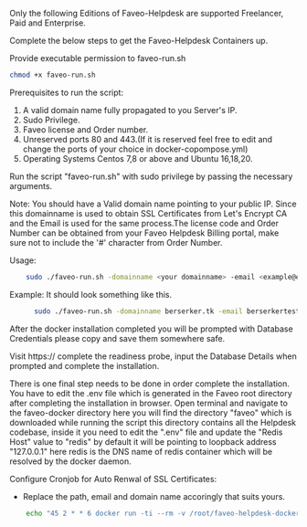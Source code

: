 Only the following Editions of Faveo-Helpdesk are supported Freelancer, Paid and Enterprise.

Complete the below steps to get the Faveo-Helpdesk Containers up.

Provide executable permission to faveo-run.sh

```sh
chmod +x faveo-run.sh
```

Prerequisites to run the script:

1. A valid domain name fully propagated to you Server's IP.
2. Sudo Privilege.
3. Faveo license and Order number.
4. Unreserved ports 80 and 443.(If it is reserved feel free to edit and change the ports of your choice in docker-copompose.yml)
5. Operating Systems Centos 7,8 or above and Ubuntu 16,18,20.

Run the script "faveo-run.sh" with sudo privilege by passing the necessary arguments.

Note: You should have a Valid domain name pointing to your public IP. Since this domainname is used to obtain SSL Certificates from Let's Encrypt CA and the Email is used for the same process.The license code and Order Number can be obtained from your Faveo Helpdesk Billing portal, make sure not to include the '#' character from Order Number. 

Usage:
```sh
	sudo ./faveo-run.sh -domainname <your domainname> -email <example@email.com> -license <faveo license code> -orderno <faveo order number>
```
Example: It should look something like this.
```sh
      sudo ./faveo-run.sh -domainname berserker.tk -email berserkertest@gmail.com -license 5H876HHDGDIBK0000 -orderno 81230569
```
After the docker installation completed you will be prompted with Database Credentials please copy and save them somewhere safe.

Visit https://<yourdomainname> complete the readiness probe, input the Database Details when prompted and complete the installation.

There is one final step needs to be done in order complete the installation. You have to edit the .env file which is generated in the Faveo root directory after completing the installation in browser. Open terminal and navigate to the faveo-docker directory here you will find the directory "faveo" which is downloaded while running the script this directory contains all the Helpdesk codebase, inside it you need to edit the ".env" file and update the "Redis Host" value to "redis" by default it will be pointing to loopback address "127.0.0.1" here redis is the DNS name of redis container which will be resolved by the docker daemon.
	
Configure Cronjob for Auto Renwal of SSL Certificates:
- Replace the path, email and domain name accoringly that suits yours.
```sh
	echo "45 2 * * 6 docker run -ti --rm -v /root/faveo-helpdesk-docker-v2/certbot/letsencrypt/etc/letsencrypt:/etc/letsencrypt -v /root/faveo-helpdesk-docker-v2/certbot/html:/data/letsencrypt --name certbot certbot/certbot certonly --webroot --email berserker@gmail.com  --agree-tos --non-interactive  --no-eff-email --webroot-path=/data/letsencrypt -d berserker.tk  >/dev/null 2>&1" | sudo tee /etc/cron.d/faveo-docker-ssl 
```

